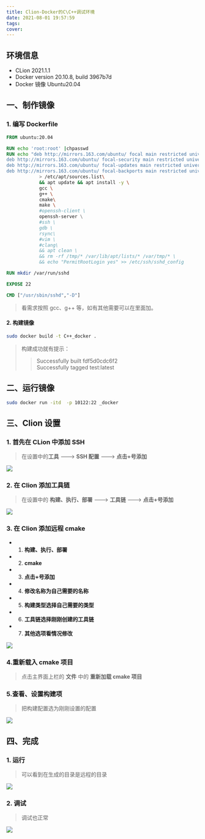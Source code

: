 ```yaml
---
title: Clion-Docker的C\C++调试环境
date: 2021-08-01 19:57:59
tags:
cover:
---
```


## 环境信息

- CLion 2021.1.1
- Docker version 20.10.8, build 3967b7d
- Docker 镜像 Ubuntu20.04

## 一、制作镜像

### 1. 编写 Dockerfile

```Dockerfile
FROM ubuntu:20.04

RUN echo 'root:root' |chpasswd
RUN echo "deb http://mirrors.163.com/ubuntu/ focal main restricted universe multiverse\n \
deb http://mirrors.163.com/ubuntu/ focal-security main restricted universe multiverse \n \
deb http://mirrors.163.com/ubuntu/ focal-updates main restricted universe multiverse\n	\
deb http://mirrors.163.com/ubuntu/ focal-backports main restricted universe multiverse\n" \
			> /etc/apt/sources.list\
			&& apt update && apt install -y \
			gcc \
			g++ \
			cmake\
			make \
			#openssh-client \
			openssh-server \
			#ssh \
			gdb \
			rsync\
			#vim \
			#clang\
			&& apt clean \
			&& rm -rf /tmp/* /var/lib/apt/lists/* /var/tmp/* \
			&& echo "PermitRootLogin yes" >> /etc/ssh/sshd_config

RUN mkdir /var/run/sshd

EXPOSE 22

CMD ["/usr/sbin/sshd","-D"]
```

> 看需求按照 gcc、g++ 等，如有其他需要可以在里面加。

#### 2. 构建镜像

```sh
sudo docker build -t C++_docker .
```

> 构建成功就有提示：
>
> > Successfully built fdf5d0cdc6f2  
> > Successfully tagged test:latest

## 二、运行镜像

```sh
sudo docker run -itd  -p 10122:22 _docker
```

## 三、Clion 设置

### 1. 首先在 CLion 中添加 SSH

> 在设置中的**工具** ---> **SSH 配置** ---> **点击+号添加**

<img src="./Clion_Docker_C++/添加SSH.png">

### 2. 在 Clion 添加工具链

> 在设置中的 **构建、执行、部署** ---> **工具链** ---> **点击+号添加**

<img src="./Clion_Docker_C++/添加工具链.png">

### 3. 在 Clion 添加远程 cmake

- 1. **构建、执行、部署**
- 2. **cmake**
- 3. **点击+号添加**
- 4. **修改名称为自己需要的名称**
- 5. **构建类型选择自己需要的类型**
- 6. **工具链选择刚刚创建的工具链**
- 7. **其他选项看情况修改**

<img src="./Clion_Docker_C++/添加cmake.png">

### 4.重新载入 cmake 项目

> 点击主界面上栏的 **文件** 中的 **重新加载 cmake 项目**

### 5.查看、设置构建项

> 把构建配置选为刚刚设置的配置

<img src="./Clion_Docker_C++/查看构建项.png">

## 四、完成

### 1. 运行

> 可以看到在生成的目录是远程的目录

<img src="./Clion_Docker_C++/结果.png">

### 2. 调试

> 调试也正常

<img src="./Clion_Docker_C++/调试结果.png">

